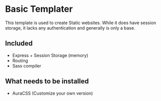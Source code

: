 # Basic Templater
This template is used to create Static websites. While it does have session storage, it lacks any authentication and generally is only a base.

## Included
- Express + Session Storage (memory)
- Routing
- Sass compiler

## What needs to be installed
- AuraCSS (Customize your own version)